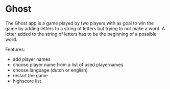 # Ghost


The Ghost app is a game played by two players with as goal to win the game by adding letters to a string of letters but trying to not make a word. A letter added to the string of letters has to be the beginning of a possible word. 


Features: 
- add player names
- choose player name from a list of used playernames
- choose language (dutch or english)
- restart the game
- highscore list
